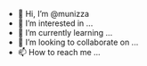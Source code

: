 - 👋 Hi, I’m @munizza
- 👀 I’m interested in ...
- 🌱 I’m currently learning ...
- 💞️ I’m looking to collaborate on ...
- 📫 How to reach me ...

<!---
munizza/munizza is a ✨ special ✨ repository because its `README.md` (this file) appears on your GitHub profile.
You can click the Preview link to take a look at your changes.
--->
